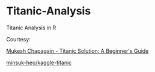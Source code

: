 # Titanic-Analysis
Titanic Analysis in R


Courtesy:

[Mukesh Chapagain - Titanic Solution: A Beginner's Guide](https://www.kaggle.com/chapagain/titanic-solution-a-beginner-s-guide?scriptVersionId=1473689)

[minsuk-heo/kaggle-titanic](https://github.com/minsuk-heo/kaggle-titanic/blob/master/titanic-solution.ipynb)
